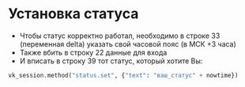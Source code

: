 # Установка статуса

* Чтобы статус корректно работал, необходимо в строке 33 (переменная delta) указать свой часовой пояс (в МСК +3 часа)
* Также вбить в строку 22 данные для входа
* И вписать в строку 39 тот статус, который хотите Вы: 
```python
vk_session.method("status.set", {"text": "ваш_статус" + nowtime})
```
